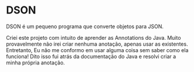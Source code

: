# DSON
DSON é um pequeno programa que converte objetos para JSON.

Criei este projeto com intuito de aprender as Annotations do Java. Muito provavelmente não irei criar nenhuma anotação, apenas usar as existentes. Entretanto, Eu não me conformo em usar alguma coisa sem saber como ela funciona! Dito isso fui atrás da documentação do Java e resolvi criar a minha própria anotação.